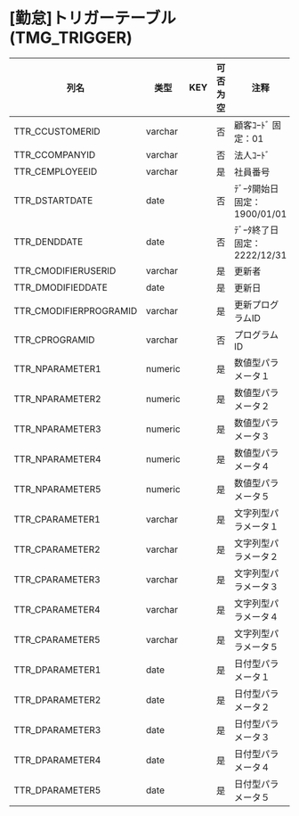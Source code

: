 # [勤怠]トリガーテーブル                                                (TMG_TRIGGER)
| 列名   | 类型   | KEY  | 可否为空 | 注释   |
| ---- | ---- | ---- | ---- | ---- |
|TTR_CCUSTOMERID|varchar||否|顧客ｺｰﾄﾞ                        固定：01                                                       |
|TTR_CCOMPANYID|varchar||否|法人ｺｰﾄﾞ                                                                                    |
|TTR_CEMPLOYEEID|varchar||是|社員番号                                                                                      |
|TTR_DSTARTDATE|date||否|ﾃﾞｰﾀ開始日                       固定：1900/01/01                                               |
|TTR_DENDDATE|date||否|ﾃﾞｰﾀ終了日                       固定：2222/12/31                                               |
|TTR_CMODIFIERUSERID|varchar||是|更新者                                                                                       |
|TTR_DMODIFIEDDATE|date||是|更新日                                                                                       |
|TTR_CMODIFIERPROGRAMID|varchar||是|更新プログラムID                                                                                 |
|TTR_CPROGRAMID|varchar||否|プログラムID                                                                                   |
|TTR_NPARAMETER1|numeric||是|数値型パラメータ１                                                                                 |
|TTR_NPARAMETER2|numeric||是|数値型パラメータ２                                                                                 |
|TTR_NPARAMETER3|numeric||是|数値型パラメータ３                                                                                 |
|TTR_NPARAMETER4|numeric||是|数値型パラメータ４                                                                                 |
|TTR_NPARAMETER5|numeric||是|数値型パラメータ５                                                                                 |
|TTR_CPARAMETER1|varchar||是|文字列型パラメータ１                                                                                |
|TTR_CPARAMETER2|varchar||是|文字列型パラメータ２                                                                                |
|TTR_CPARAMETER3|varchar||是|文字列型パラメータ３                                                                                |
|TTR_CPARAMETER4|varchar||是|文字列型パラメータ４                                                                                |
|TTR_CPARAMETER5|varchar||是|文字列型パラメータ５                                                                                |
|TTR_DPARAMETER1|date||是|日付型パラメータ１                                                                                 |
|TTR_DPARAMETER2|date||是|日付型パラメータ２                                                                                 |
|TTR_DPARAMETER3|date||是|日付型パラメータ３                                                                                 |
|TTR_DPARAMETER4|date||是|日付型パラメータ４                                                                                 |
|TTR_DPARAMETER5|date||是|日付型パラメータ５                                                                                 |
